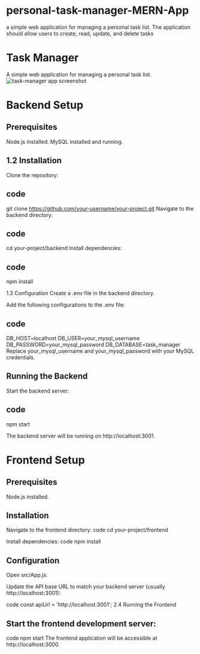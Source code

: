 # personal-task-manager-MERN-App
 a simple web application for managing a  personal task list. The application should allow users to create, read, update, and  delete tasks

# Task Manager

A simple web application for managing a personal task list.
![task-manager app screenshot](https://github.com/nithish12345678/personal-task-manager-MERN/assets/83687979/d1213a4e-17a3-4c61-bc4c-4eec10edcf5f)


# Backend Setup
## Prerequisites
Node.js installed.
MySQL installed and running.

## 1.2 Installation
Clone the repository:

## code
git clone https://github.com/your-username/your-project.git
Navigate to the backend directory:

## code
cd your-project/backend
Install dependencies:

## code
npm install

1.3 Configuration
Create a .env file in the backend directory.

Add the following configurations to the .env file:

## code
DB_HOST=localhost
DB_USER=your_mysql_username
DB_PASSWORD=your_mysql_password
DB_DATABASE=task_manager
Replace your_mysql_username and your_mysql_password with your MySQL credentials.

## Running the Backend
Start the backend server:
## code
npm start

The backend server will be running on http://localhost:3001.

# Frontend Setup
## Prerequisites
Node.js installed.

## Installation
Navigate to the frontend directory:
code
cd your-project/frontend

Install dependencies:
code
npm install

## Configuration
Open src/App.js.

Update the API base URL to match your backend server (usually http://localhost:3001):

code
const apiUrl = 'http://localhost:3001';
2.4 Running the Frontend
## Start the frontend development server:

code
npm start
The frontend application will be accessible at http://localhost:3000.

